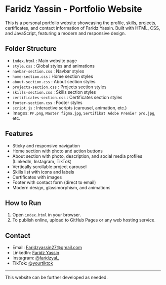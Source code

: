 # Faridz Yassin - Portfolio Website

This is a personal portfolio website showcasing the profile, skills, projects, certificates, and contact information of Faridz Yassin. Built with HTML, CSS, and JavaScript, featuring a modern and responsive design.

## Folder Structure

- `index.html` : Main website page
- `style.css` : Global styles and animations
- `navbar-section.css` : Navbar styles
- `home-section.css` : Home section styles
- `about-section.css` : About section styles
- `projects-section.css` : Projects section styles
- `skills-section.css` : Skills section styles
- `certificates-section.css` : Certificates section styles
- `footer-section.css` : Footer styles
- `script.js` : Interactive scripts (carousel, animation, etc.)
- Images: `PP.png`, `Master figma.jpg`, `Sertifikat Adobe Premier pro.jpg`, etc.

## Features

- Sticky and responsive navigation
- Home section with photo and action buttons
- About section with photo, description, and social media profiles (LinkedIn, Instagram, TikTok)
- Vertically scrollable project carousel
- Skills list with icons and labels
- Certificates with images
- Footer with contact form (direct to email)
- Modern design, glassmorphism, and animations

## How to Run

1. Open `index.html` in your browser.
2. To publish online, upload to GitHub Pages or any web hosting service.

## Contact

- Email: Faridzyassin27@gmail.com
- LinkedIn: [Faridz Yassin](https://id.linkedin.com/in/faridz-yassin-000542240)
- Instagram: [@faridzyal\_](https://instagram.com/faridzyal_)
- TikTok: [@yourtiktok](https://tiktok.com/@yourtiktok)

---

This website can be further developed as needed.

